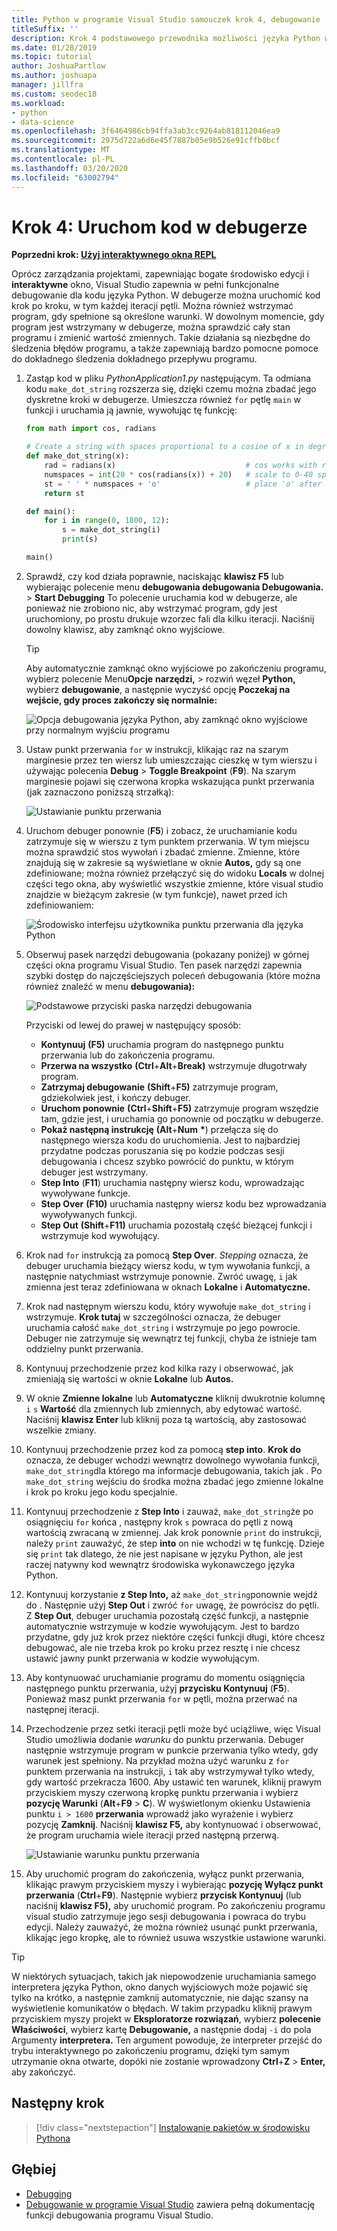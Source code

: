 ```yaml
---
title: Python w programie Visual Studio samouczek krok 4, debugowanie
titleSuffix: ''
description: Krok 4 podstawowego przewodnika możliwości języka Python w programie Visual Studio, obejmujące sposób uruchamiania kodu języka Python w debugerze.
ms.date: 01/28/2019
ms.topic: tutorial
author: JoshuaPartlow
ms.author: joshuapa
manager: jillfra
ms.custom: seodec18
ms.workload:
- python
- data-science
ms.openlocfilehash: 3f6464986cb94ffa3ab3cc9264ab818112046ea9
ms.sourcegitcommit: 2975d722a6d6e45f7887b05e9b526e91cffb0bcf
ms.translationtype: MT
ms.contentlocale: pl-PL
ms.lasthandoff: 03/20/2020
ms.locfileid: "63002794"
---
```

# <a name="step-4-run-code-in-the-debugger"></a>Krok 4: Uruchom kod w debugerze

**Poprzedni krok: [Użyj interaktywnego okna REPL](tutorial-working-with-python-in-visual-studio-step-03-interactive-repl.md)**

Oprócz zarządzania projektami, zapewniając bogate środowisko edycji i **interaktywne** okno, Visual Studio zapewnia w pełni funkcjonalne debugowanie dla kodu języka Python. W debugerze można uruchomić kod krok po kroku, w tym każdej iteracji pętli. Można również wstrzymać program, gdy spełnione są określone warunki. W dowolnym momencie, gdy program jest wstrzymany w debugerze, można sprawdzić cały stan programu i zmienić wartość zmiennych. Takie działania są niezbędne do śledzenia błędów programu, a także zapewniają bardzo pomocne pomoce do dokładnego śledzenia dokładnego przepływu programu.

1. Zastąp kod w pliku *PythonApplication1.py* następującym. Ta odmiana kodu `make_dot_string` rozszerza się, dzięki czemu można zbadać jego dyskretne kroki w debugerze. Umieszcza również `for` pętlę `main` w funkcji i uruchamia ją jawnie, wywołując tę funkcję:

    ```python
    from math import cos, radians

    # Create a string with spaces proportional to a cosine of x in degrees
    def make_dot_string(x):
        rad = radians(x)                             # cos works with radians
        numspaces = int(20 * cos(radians(x)) + 20)   # scale to 0-40 spaces
        st = ' ' * numspaces + 'o'                   # place 'o' after the spaces
        return st

    def main():
        for i in range(0, 1800, 12):
            s = make_dot_string(i)
            print(s)

    main()
    ```

1. Sprawdź, czy kod działa poprawnie, naciskając **klawisz F5** lub wybierając polecenie menu **debugowania debugowania Debugowania.** > **Start Debugging** To polecenie uruchamia kod w debugerze, ale ponieważ nie zrobiono nic, aby wstrzymać program, gdy jest uruchomiony, po prostu drukuje wzorzec fali dla kilku iteracji. Naciśnij dowolny klawisz, aby zamknąć okno wyjściowe.

    > [!Tip]
    > Aby automatycznie zamknąć okno wyjściowe po zakończeniu programu, wybierz polecenie Menu**Opcje** **narzędzi,** > rozwiń węzeł **Python,** wybierz **debugowanie**, a następnie wyczyść opcję **Poczekaj na wejście, gdy proces zakończy się normalnie:**
    >
    > ![Opcja debugowania języka Python, aby zamknąć okno wyjściowe przy normalnym wyjściu programu](media/vs-getting-started-python-22-debugging5.png)

1. Ustaw punkt przerwania `for` w instrukcji, klikając raz na szarym marginesie przez ten wiersz lub umieszczając cieszkę w tym wierszu i używając polecenia **Debug** > **Toggle Breakpoint** (**F9**). Na szarym marginesie pojawi się czerwona kropka wskazująca punkt przerwania (jak zaznaczono poniższą strzałką):

    ![Ustawianie punktu przerwania](media/vs-getting-started-python-18-debugging1.png)

1. Uruchom debuger ponownie (**F5**) i zobacz, że uruchamianie kodu zatrzymuje się w wierszu z tym punktem przerwania. W tym miejscu można sprawdzić stos wywołań i zbadać zmienne. Zmienne, które znajdują się w zakresie są wyświetlane w oknie **Autos,** gdy są one zdefiniowane; można również przełączyć się do widoku **Locals** w dolnej części tego okna, aby wyświetlić wszystkie zmienne, które visual studio znajdzie w bieżącym zakresie (w tym funkcje), nawet przed ich zdefiniowaniem:

    ![Środowisko interfejsu użytkownika punktu przerwania dla języka Python](media/vs-getting-started-python-19-debugging2b.png)

1. Obserwuj pasek narzędzi debugowania (pokazany poniżej) w górnej części okna programu Visual Studio. Ten pasek narzędzi zapewnia szybki dostęp do najczęściejszych poleceń debugowania (które można również znaleźć w menu **debugowania):**

    ![Podstawowe przyciski paska narzędzi debugowania](media/vs-getting-started-python-20-debugging3.png)

    Przyciski od lewej do prawej w następujący sposób:
    - **Kontynuuj** **(F5)** uruchamia program do następnego punktu przerwania lub do zakończenia programu.
    - **Przerwa na wszystko** **(Ctrl**+**Alt**+**Break)** wstrzymuje długotrwały program.
    - **Zatrzymaj debugowanie** **(Shift**+**F5)** zatrzymuje program, gdziekolwiek jest, i kończy debuger.
    - **Uruchom ponownie** **(Ctrl**+**Shift**+**F5)** zatrzymuje program wszędzie tam, gdzie jest, i uruchamia go ponownie od początku w debugerze.
    - **Pokaż następną instrukcję** **(Alt**+**Num** **&#42;**) przełącza się do następnego wiersza kodu do uruchomienia. Jest to najbardziej przydatne podczas poruszania się po kodzie podczas sesji debugowania i chcesz szybko powrócić do punktu, w którym debuger jest wstrzymany.
    - **Step Into** (**F11**) uruchamia następny wiersz kodu, wprowadzając wywoływane funkcje.
    - **Step Over** **(F10)** uruchamia następny wiersz kodu bez wprowadzania wywoływanych funkcji.
    - **Step Out** **(Shift**+**F11)** uruchamia pozostałą część bieżącej funkcji i wstrzymuje kod wywołujący.

1. Krok nad `for` instrukcją za pomocą **Step Over**. *Stepping* oznacza, że debuger uruchamia bieżący wiersz kodu, w tym wywołania funkcji, a następnie natychmiast wstrzymuje ponownie. Zwróć uwagę, `i` jak zmienna jest teraz zdefiniowana w oknach **Lokalne** i **Automatyczne.**

1. Krok nad następnym wierszu kodu, który wywołuje `make_dot_string` i wstrzymuje. **Krok tutaj** w szczególności oznacza, że debuger uruchamia całość `make_dot_string` i wstrzymuje po jego powrocie. Debuger nie zatrzymuje się wewnątrz tej funkcji, chyba że istnieje tam oddzielny punkt przerwania.

1. Kontynuuj przechodzenie przez kod kilka razy i obserwować, jak zmieniają się wartości w oknie **Lokalne** lub **Autos.**

1. W oknie **Zmienne lokalne** lub **Automatyczne** kliknij dwukrotnie kolumnę `i` `s` **Wartość** dla zmiennych lub zmiennych, aby edytować wartość. Naciśnij **klawisz Enter** lub kliknij poza tą wartością, aby zastosować wszelkie zmiany.

1. Kontynuuj przechodzenie przez kod za pomocą **step into**. **Krok do** oznacza, że debuger wchodzi wewnątrz dowolnego wywołania funkcji, `make_dot_string`dla którego ma informacje debugowania, takich jak . Po `make_dot_string` wejściu do środka można zbadać jego zmienne lokalne i krok po kroku jego kodu specjalnie.

1. Kontynuuj przechodzenie z **Step Into** i zauważ, `make_dot_string`że po osiągnięciu `for` końca , następny krok `s` powraca do pętli z nową wartością zwracaną w zmiennej. Jak krok ponownie `print` do instrukcji, należy `print` zauważyć, że step **into** on nie wchodzi w tę funkcję. Dzieje się `print` tak dlatego, że nie jest napisane w języku Python, ale jest raczej natywny kod wewnątrz środowiska wykonawczego języka Python.

1. Kontynuuj korzystanie **z Step Into,** aż `make_dot_string`ponownie wejdź do . Następnie użyj **Step Out** i zwróć `for` uwagę, że powrócisz do pętli. Z **Step Out**, debuger uruchamia pozostałą część funkcji, a następnie automatycznie wstrzymuje w kodzie wywołującym. Jest to bardzo przydatne, gdy już krok przez niektóre części funkcji długi, które chcesz debugować, ale nie trzeba krok po kroku przez resztę i nie chcesz ustawić jawny punkt przerwania w kodzie wywołującym.

1. Aby kontynuować uruchamianie programu do momentu osiągnięcia następnego punktu przerwania, użyj **przycisku Kontynuuj** (**F5**). Ponieważ masz punkt przerwania `for` w pętli, można przerwać na następnej iteracji.

1. Przechodzenie przez setki iteracji pętli może być uciążliwe, więc Visual Studio umożliwia dodanie *warunku* do punktu przerwania. Debuger następnie wstrzymuje program w punkcie przerwania tylko wtedy, gdy warunek jest spełniony. Na przykład można użyć warunku z `for` punktem przerwania na instrukcji, `i` tak aby wstrzymywał tylko wtedy, gdy wartość przekracza 1600. Aby ustawić ten warunek, kliknij prawym przyciskiem myszy czerwoną kropkę punktu przerwania i wybierz **pozycję Warunki** (**Alt**+**F9** > **C**). W wyświetlonym okienku Ustawienia punktu `i > 1600` **przerwania** wprowadź jako wyrażenie i wybierz pozycję **Zamknij**. Naciśnij **klawisz F5,** aby kontynuować i obserwować, że program uruchamia wiele iteracji przed następną przerwą.

    ![Ustawianie warunku punktu przerwania](media/vs-getting-started-python-21-debugging4.png)

1. Aby uruchomić program do zakończenia, wyłącz punkt przerwania, klikając prawym przyciskiem myszy i wybierając **pozycję Wyłącz punkt przerwania** (**Ctrl**+**F9**). Następnie wybierz **przycisk Kontynuuj** (lub naciśnij **klawisz F5),** aby uruchomić program. Po zakończeniu programu visual studio zatrzymuje jego sesji debugowania i powraca do trybu edycji. Należy zauważyć, że można również usunąć punkt przerwania, klikając jego kropkę, ale to również usuwa wszystkie ustawione warunki.

> [!Tip]
> W niektórych sytuacjach, takich jak niepowodzenie uruchamiania samego interpretera języka Python, okno danych wyjściowych może pojawić się tylko na krótko, a następnie zamknij automatycznie, nie dając szansy na wyświetlenie komunikatów o błędach. W takim przypadku kliknij prawym przyciskiem myszy projekt w **Eksploratorze rozwiązań**, wybierz **polecenie Właściwości**, wybierz kartę **Debugowanie,** a następnie dodaj `-i` do pola Argumenty **interpretera.** Ten argument powoduje, że interpreter przejść do trybu interaktywnego po zakończeniu programu, dzięki tym samym utrzymanie okna otwarte, dopóki nie zostanie wprowadzony **Ctrl**+**Z** > **Enter,** aby zakończyć.

## <a name="next-step"></a>Następny krok

> [!div class="nextstepaction"]
> [Instalowanie pakietów w środowisku Pythona](tutorial-working-with-python-in-visual-studio-step-05-installing-packages.md)

## <a name="go-deeper"></a>Głębiej

- [Debugging](debugging-python-in-visual-studio.md)
- [Debugowanie w programie Visual Studio](../debugger/debugger-feature-tour.md) zawiera pełną dokumentację funkcji debugowania programu Visual Studio.
